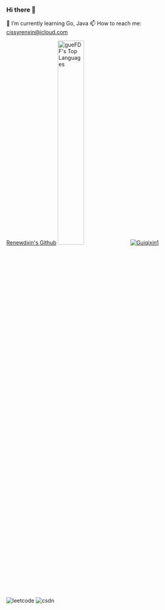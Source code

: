 ### Hi there 👋

<!--
**Renewdxin/Renewdxin** is a ✨ _special_ ✨ repository because its `README.md` (this file) appears on your GitHub profile.

Here are some ideas to get you started:

- 🔭 I’m currently working on ...
- 👯 I’m looking to collaborate on ...
- 🤔 I’m looking for help with ...
- 💬 Ask me about ...
- 😄 Pronouns: ...
- ⚡ Fun fact: ...
-->
🌱 I’m currently learning Go, Java
📫 How to reach me: cissyrenxin@icloud.com



[Renewdxin's Github](https://github-readme-stats.vercel.app/api?username=Renewdxin&show_icons=true&theme=dark)
<img src="https://github-readme-stats.vercel.app/api/top-langs/?username=Renewdxin&theme=tokyonight" width="37%" alt="gueFDF's Top Languages">
[![Guiqixin1](https://github-profile-trophy.vercel.app/?username=Renewdxin)](https://github.com/ryo-ma/github-profile-troph)

![leetcode](https://stats.justsong.cn/api/leetcode/?username=magical-gagarintr3&cn=true)
![csdn](https://stats.justsong.cn/api/csdn?id=m0_73976305&theme=radical)
